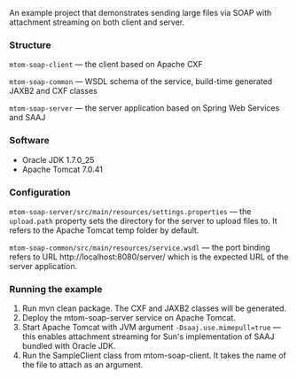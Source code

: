 An example project that demonstrates sending large files via SOAP with attachment streaming on both client and server.

### Structure

`mtom-soap-client` — the client based on Apache CXF

`mtom-soap-common` — WSDL schema of the service, build-time generated JAXB2 and CXF classes

`mtom-soap-server` — the server application based on Spring Web Services and SAAJ

### Software

* Oracle JDK 1.7.0_25
* Apache Tomcat 7.0.41

### Configuration

`mtom-soap-server/src/main/resources/settings.properties` — the `upload.path` property sets the directory for the server to upload files to. It refers to the Apache Tomcat temp folder by default.

`mtom-soap-common/src/main/resources/service.wsdl` — the port binding refers to URL http://localhost:8080/server/ which is the expected URL of the server application.

### Running the example

1. Run mvn clean package. The CXF and JAXB2 classes will be generated.
2. Deploy the mtom-soap-server service on Apache Tomcat.
3. Start Apache Tomcat with JVM argument `-Dsaaj.use.mimepull=true` — this enables attachment streaming for Sun's implementation of SAAJ bundled with Oracle JDK.
4. Run the SampleClient class from mtom-soap-client. It takes the name of the file to attach as an argument.

